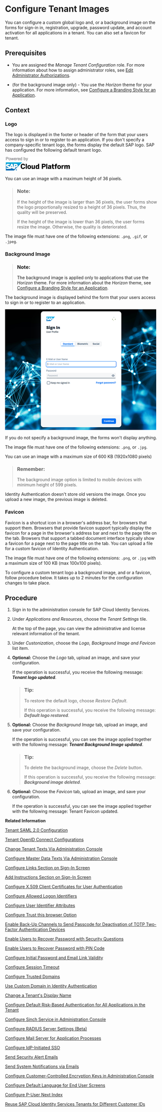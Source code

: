 <!-- loio8742046ee4604bb6b3907beb5c6d9254 -->

# Configure Tenant Images

You can configure a custom global logo and, or a background image on the forms for sign-in in, registration, upgrade, password update, and account activation for all applications in a tenant. You can also set a favicon for tenant.



<a name="loio8742046ee4604bb6b3907beb5c6d9254__prereq_mxs_lzf_ppb"/>

## Prerequisites

-   You are assigned the *Manage Tenant Configuration* role. For more information about how to assign administrator roles, see [Edit Administrator Authorizations](edit-administrator-authorizations-86ee374.md).

-   \(for the background image only\) - You use the *Horizon* theme for your application. For more information, see [Configure a Branding Style for an Application](configure-a-branding-style-for-an-application-32f8d33.md).



<a name="loio8742046ee4604bb6b3907beb5c6d9254__context_w4c_nzf_ppb"/>

## Context



### Logo

The logo is displayed in the footer or header of the form that your users access to sign in or to register to an application. If you don't specify a company-specific tenant logo, the forms display the default SAP logo. SAP has configured the following default tenant logo.

![](images/Default_tenant_logo_6170d47.png)

You can use an image with a maximum height of 36 pixels.

> ### Note:  
> If the height of the image is larger than 36 pixels, the user forms show the logo proportionally resized to a height of 36 pixels. Thus, the quality will be preserved.
> 
> If the height of the image is lower than 36 pixels, the user forms resize the image. Otherwise, the quality is deteriorated.

The image file must have one of the following extensions: `.png`, `.gif`, or `.jpeg`.



### Background Image

> ### Note:  
> The background image is applied only to applications that use the *Horizon* theme. For more information about the *Horizon* theme, see [Configure a Branding Style for an Application](configure-a-branding-style-for-an-application-32f8d33.md).

The background image is displayed behind the form that your users access to sign in or to register to an application.

![](images/Background_Image_c6f2dff.png)

If you do not specify a background image, the forms won't display anything.

The image file must have one of the following extensions: `.png`, or `.jpg`.

You can use an image with a maximum size of 600 KB \(1920x1080 pixels\)

> ### Remember:  
> The background image option is limited to mobile devices with minimum height of 599 pixels.

Identity Authentication doesn't store old versions the image. Once you upload a new image, the previous image is deleted.



### Favicon

Favicon is a shortcut icon in a browser's address bar, for browsers that support them. Browsers that provide favicon support typically display the favicon for a page in the browser's address bar and next to the page title on the tab. Browsers that support a tabbed document interface typically show a favicon for a page next to the page title on the tab. You can upload a file for a custom favicon of Identity Authentication.

The image file must have one of the following extensions: `.png`, or `.jpg` with a maximum size of 100 KB \(max 100x100 pixels\).

To configure a custom tenant logo a background image, and or a favicon, follow procedure below. It takes up to 2 minutes for the configuration changes to take place.



<a name="loio8742046ee4604bb6b3907beb5c6d9254__steps_dp2_hfl_vp"/>

## Procedure

1.  Sign in to the administration console for SAP Cloud Identity Services.

2.  Under *Applications and Resources*, choose the *Tenant Settings* tile.

    At the top of the page, you can view the administrative and license relevant information of the tenant.

3.  Under *Custonization*, choose the *Logo, Background Image and Favicon* list item.

4.  **Optional:** Choose the *Logo* tab, upload an image, and save your configuration.

    If the operation is successful, you receive the following message: ***Tenant logo updated***.

    > ### Tip:  
    > To restore the default logo, choose *Restore Default*.
    > 
    > If this operation is successful, you receive the following message: ***Default logo restored***.

5.  **Optional:** Choose the *Background Image* tab, upload an image, and save your configuration.

    If the operation is successful, you can see the image applied together with the following message: ***Tenant Background Image updated***.

    > ### Tip:  
    > To delete the background image, choose the *Delete* button.
    > 
    > If this operation is successful, you receive the following message: ***Background image deleted***.

6.  **Optional:** Choose the *Favicon* tab, upload an image, and save your configuration.

    If the operation is successful, you can see the image applied together with the following message: Tenant Favicon updated.


**Related Information**  


[Tenant SAML 2.0 Configuration](tenant-saml-2-0-configuration-e81a19b.md "You as a tenant administrator can view and download the tenant SAML 2.0 metadata. You can also change the name format and update your certificate used by the identity provider to digitally sign the messages for the applications.")

[Tenant OpenID Connect Configurations](tenant-openid-connect-configurations-3d6abcc.md "You as a tenant administrator can view and configure the tenant OpenID Connect configurations.")

[Change Tenant Texts Via Administration Console](change-tenant-texts-via-administration-console-c24b1d0.md "The change tenant texts option can be used to change the predefined texts and messages for end-user screens available per tenant in Identity Authentication via the administration console.")

[Configure Master Data Texts Via Administration Console](configure-master-data-texts-via-administration-console-c068ac9.md "The master data texts option can be used to configure the predefined master data for each resource in Identity Authentication via the administration console.")

[Configure Links Section on Sign-In Screen](configure-links-section-on-sign-in-screen-060c032.md "You can configure links to appear on the sign-in screen of your applications.")

[Add Instructions Section on Sign-In Screen](add-instructions-section-on-sign-in-screen-c9e717e.md "You can customize the sign-in screen of the Horizon theme with instructions for the user.")

[Configure X.509 Client Certificates for User Authentication](configure-x-509-client-certificates-for-user-authentication-52c7dcb.md "Tenant administrators can configure X.509 client certificates for user authentication as an alternative to authenticating with a user name and a password.")

[Configure Allowed Logon Identifiers](configure-allowed-logon-identifiers-3adf1ff.md "Tenant administrators can choose the allowed logon identifiers for the users.")

[Configure User Identifier Attributes](configure-user-identifier-attributes-8b9fa88.md "Tenant administrators can configure user identifier attributes as required and unique for the tenant.")

[Configure Trust this browser Option](configure-trust-this-browser-option-5b8377e.md "Tenant administrator can set the number of days for which the users won't get prompted for second-factor authentication, if they sign in from the same browser.")

[Enable Back-Up Channels to Send Passcode for Deactivation of TOTP Two-Factor Authentication Devices](enable-back-up-channels-to-send-passcode-for-deactivation-of-totp-two-factor-authenticati-782935e.md "Tenant administrator can configure back-up channels to send TOTP deactivation passcodes to the user.")

[Enable Users to Recover Password with Security Questions](enable-users-to-recover-password-with-security-questions-d9ae898.md "Users can choose to answer security questions to reset their password.")

[Enable Users to Recover Password with PIN Code](enable-users-to-recover-password-with-pin-code-046a235.md "Users can choose to provide PIN code to reset their password.")

[Configure Initial Password and Email Link Validity](configure-initial-password-and-email-link-validity-f8093f4.md "As a tenant administrator, you can configure the validity of the initial password and link sent to a user in the various application processes.")

[Configure Session Timeout](configure-session-timeout-5ca23e4.md "As a tenant administrator, you can configure when the session, created at the Identity Authentication tenant, expires.")

[Configure Trusted Domains](configure-trusted-domains-08fa1fe.md "Service providers that delegate authentication to Identity Authentication can protect their applications when using embedded frames, also called overlays, or when allowing user self-registration.")

[Use Custom Domain in Identity Authentication](use-custom-domain-in-identity-authentication-c4db840.md "Identity Authentication allows you to use a custom domain that is different from the default one (<tenant ID>.accounts.ondemand.com) - for example www.mytenant.com.")

[Change a Tenant's Display Name](change-a-tenant-s-display-name-a513c91.md "You can configure the tenant's name from the administration console for SAP Cloud Identity Services.")

[Configure Default Risk-Based Authentication for All Applications in the Tenant](configure-default-risk-based-authentication-for-all-applications-in-the-tenant-1aab51a.md#loio1aab51ae62b94f79b4c6dac7a00857c2 "You can define rules for authentication according to different risk factors and apply actions like Allow, Deny, and Two-Factor Authentication for all applications in a tenant.")

[Configure Sinch Service in Administration Console](configure-sinch-service-in-administration-console-3fdc9e1.md "Configure Sinch Service to enable Phone Verification via SMS or SMS Two-Factor Authentication in the administration console.")

[Configure RADIUS Server Settings \(Beta\)](configure-radius-server-settings-beta-03043ae.md "Configure Remote Authentication Dial-In User Service (RADIUS) server settings in the administration console for SAP Cloud Identity Services.")

[Configure Mail Server for Application Processes](configure-mail-server-for-application-processes-ccc7ba1.md "Configure mail server for the emails sent to the end users in the different application processes.")

[Configure IdP-Initiated SSO](configure-idp-initiated-sso-5d59caa.md)

[Send Security Alert Emails](send-security-alert-emails-c977464.md "Send security alert emails to end-users or administrators when changes in their accounts are made.")

[Send System Notifications via Emails](send-system-notifications-via-emails-aa04a8b.md "You can configure the administration console to send emails with information about expiring certificates, system notifications and new administrators to specific email addresses or to the emails of all administrators.")

[Configure Customer-Controlled Encryption Keys in Administration Console](configure-customer-controlled-encryption-keys-in-administration-console-fe6e30c.md "")

[Configure Default Language for End User Screens](configure-default-language-for-end-user-screens-2cb73c3.md "Select the language that the end user screen uses if the language of the browser isn’t in the list of supported languages.")

[Configure P-User Next Index](configure-p-user-next-index-045bb1c.md "Set the value for the P-user next index.")

[Reuse SAP Cloud Identity Services Tenants for Different Customer IDs](reuse-sap-cloud-identity-services-tenants-for-different-customer-ids-ebd0258.md "You as a tenant administrator can reuse an existing tenant for configurations and automated subscriptions.")

